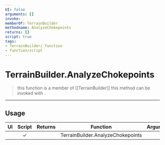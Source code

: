 ```yaml
---
UI: false
arguments: []
invoke: .
memberOf: TerrainBuilder
methodname: AnalyzeChokepoints
returns: []
script: true
tags:
- TerrainBuilder/_function
- function/script
---
```

# TerrainBuilder.AnalyzeChokepoints
> this function is a member of [[TerrainBuilder]]
> this method can be invoked with `.`
-----
## Usage
|  UI | Script | Returns | Function | Arguments |
|:---:|:------:|-------:|:--------:|:---------|
| |✓||TerrainBuilder.AnalyzeChokepoints||
